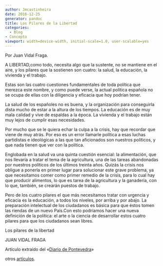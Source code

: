 ```yaml
---
author: Jmcastinheira
date: 2016-12-25
generator: pandoc
title: Los Pilares de la Libertad
categories:
  - Blog
- Concepto
viewport: width=device-width, initial-scale=1.0, user-scalable=yes
---
```


Por Juan Vidal Fraga.

A LIBERTAD,como todo, necesita algo que la sustente, no se mantiene en
el aire, y los pilares que la sostienen son cuatro: la salud, la
educación, la vivienda y el trabajo.

Estas son las cuatro cuestiones fundamentales de toda política que
merezca este nombre, y como puede verse, la actual política española no
se ocupa de ellas con la diligencia y eficacia que hoy podrían tener.

La salud de los españoles no es buena, y la organización para
conseguirla dista mucho de estar a la altura de los tiempos. La
educación es de muy mala calidad y vive de espaldas a la época. La
vivienda y el trabajo están muy lejos de cumplir esas necesidades.

Por mucho que se le quiera echar la culpa a la crisis, hay que recordar
que viene de muy atrás. Por eso es un error llamarle política a esas
luchas partidistas e ideológicas a las que tan aficionados son nuestros
políticos, y que nada tienen que ver con la política.

Englobada en la salud va una quinta cuestión esencial: la alimentación,
que nos llevaría a tratar el tema de la agricultura, una de las tareas
abandonadas por nuestros políticos de los últimos treinta años. Quizás
la crisis nos obligue a ponerla en primer lugar para solucionar este
grave problema, ya que necesitamos comer como primer remedio de la
crisis, para lo cual hay que producir alimentos, lo que es tarea de la
agricultura y la ganadería, con lo que, también, se crearán puestos de
trabajo.

Pero de los cuatro pilares el que más necesitamos tratar con urgencia y
eficacia es la educación, a todos los niveles, por arriba y por abajo.
La preparación intelectual de los ciudadanos es básica para que éstos
tomen las riendas de un nuevo País.Con esto podríamos hacer una nueva
definición de la política: el arte o la ciencia de desarrollar estos
cuatro pilares para que los ciudadanos sean libres.

Los pilares de la libertad

JUAN VIDAL FRAGA

Artículo extraído del «[Diario de
Pontevedra](http://diariodepontevedra.galiciae.com/pdf_files/23032009compendio_3.pdf)»

otros
[artículos](http://diariodepontevedra.galiciae.com/pdf_files/30032009compendio_3.pdf).
